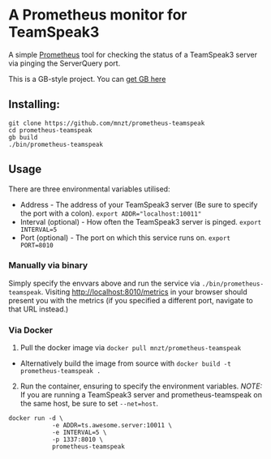 # A Prometheus monitor for TeamSpeak3

A simple [Prometheus](https://prometheus.io) tool for checking the status of a TeamSpeak3 server via pinging the ServerQuery port.

This is a GB-style project. You can [get GB here](https://getgb.io)

## Installing:
```
git clone https://github.com/mnzt/prometheus-teamspeak
cd prometheus-teamspeak
gb build
./bin/prometheus-teamspeak
```

## Usage

There are three environmental variables utilised:
- Address - The address of your TeamSpeak3 server (Be sure to specify the port with a colon).
`export ADDR="localhost:10011"`
- Interval (optional) - How often the TeamSpeak3 server is pinged.
`export INTERVAL=5`
- Port (optional) - The port on which this service runs on.
`export PORT=8010`

### Manually via binary
Simply specify the envvars above and run the service via `./bin/prometheus-teamspeak`.
Visiting [http://localhost:8010/metrics](http://127.0.0.1:8010/metrics) in your browser should present you with the metrics (if you specified a different port, navigate to that URL instead.)

### Via Docker

1. Pull the docker image via `docker pull mnzt/prometheus-teamspeak`
  - Alternatively build the image from source with `docker build -t prometheus-teamspeak .`
2. Run the container, ensuring to specify the environment variables. _NOTE:_ If you are running a TeamSpeak3 server and prometheus-teamspeak on the same host, be sure to set `--net=host`.
```
docker run -d \
            -e ADDR=ts.awesome.server:10011 \
            -e INTERVAL=5 \
            -p 1337:8010 \
            prometheus-teamspeak
```
